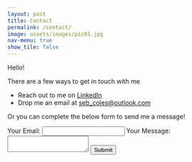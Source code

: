 ```yaml
---
layout: post
title: Contact
permalink: /contact/
image: assets/images/pic01.jpg
nav-menu: true
show_tile: false
---
```


Hello!

There are a few ways to get in touch with me

<ul>
<li>Reach out to me on <a href="https://www.linkedin.com/in/sebastiancoles">LinkedIn</a></li>
<li>Drop me an email at <a href="mailto:seb_coles@outlook.com">seb_coles@outlook.com</a></li>
</ul>

Or you can complete the below form to send me a message!
<form id="my-form" action="https://formspree.io/f/mnqellgp" method="POST">
  <label>Your Email:</label>
  <input type="email" name="email" />
  <label>Your Message:</label>
  <textarea name="message"></textarea>
  <button style="margin-top:15px" id="my-form-button">Submit</button>
  <p id="my-form-status"></p>
</form>
<!-- Place this script at the end of the body tag -->
<script>
    var form = document.getElementById("my-form");
    
    async function handleSubmit(event) {
      event.preventDefault();
      var status = document.getElementById("my-form-status");
      var data = new FormData(event.target);
      fetch(event.target.action, {
        method: form.method,
        body: data,
        headers: {
            'Accept': 'application/json'
        }
      }).then(response => {
        if (response.ok) {
          status.innerHTML = "Thanks for your submission!";
          form.reset()
        } else {
          response.json().then(data => {
            if (Object.hasOwn(data, 'errors')) {
              status.innerHTML = data["errors"].map(error => error["message"]).join(", ")
            } else {
              status.innerHTML = "Oops! There was a problem submitting your form"
            }
          })
        }
      }).catch(error => {
        status.innerHTML = "Oops! There was a problem submitting your form"
      });
    }
    form.addEventListener("submit", handleSubmit)
</script>

